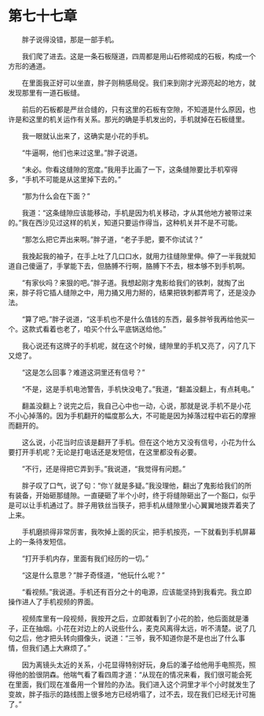 # 第七十七章


　　胖子说得没错，那是一部手机。

　　我们爬了进去。这是一条石板隧道，四周都是用山石修砌成的石板，构成一个方形的通道。

　　在里面我正好可以坐直，胖子则稍感局促。我们来到刚才光源亮起的地方，就发现那里有一道石板缝。

　　前后的石板都是严丝合缝的，只有这里的石板有空隙，不知道是什么原因，也许是和这里的机关运作有关系。那光的确是手机发出的，手机就掉在石板缝里。

　　我一眼就认出来了，这确实是小花的手机。

　　“牛逼啊，他们也来过这里。”胖子说道。

　　“未必。你看这缝隙的宽度。”我用手比画了一下，这条缝隙要比手机窄得多，“手机不可能是从这里掉下去的。”

　　“那为什么会在下面？”

　　我道：“这条缝隙应该能移动，手机是因为机关移动，才从其他地方被带过来的。”我在西沙见过这样的机关，知道只要运作得当，这种机关并不是不可能。

　　“那怎么把它弄出来啊。”胖子道，“老子手肥，要不你试试？”

　　我挽起我的袖子，在手上吐了几口口水，就用力往缝隙里伸。伸了一半我就知道自己傻逼了，手掌能下去，但胳膊不行啊，胳膊下不去，根本够不到手机啊。

　　“有家伙吗？来狠的吧。”胖子道。我想起刚才鬼影给我们的铁刺，就掏了出来，胖子将它插人缝隙之中，用力捅又用力掰的，结果把铁刺都弄弯了，还是没办法。

　　“算了吧。”胖子说道，“这手机也不是什么值钱的东西，最多胖爷我再给他买一个。这款式看着也老了，咱买个什么平底锅送给他。”

　　我心说还有这牌子的手机呢，就在这个时候，缝隙里的手机又亮了，闪了几下又熄了。

　　“这是怎么回事？难道这洞里还有信号？”

　　“不是，这是手机电池警告，手机快没电了。”我道，“翻盖没翻上，有点耗电。”

　　翻盖没翻上？说完之后，我自己心中也一动，心说，那就是说.手机不是小花不小心掉落的。因为手机翻开的幅度那么大，不可能是因为掉落过程中岩石的摩擦而翻开的。

　　这么说，小花当时应该是翻开了手机。但在这个地方又没有信号，小花为什么要打开手机呢？无论是打电话还是发短信，在这里都没有必要。

　　”不行，还是得把它弄到手。”我说道，“我觉得有问题。”

　　胖子叹了口气，说了句：“你丫就是多疑。”我没理他，翻出了鬼影给我们的所有装备，开始砸那缝隙。一直硬砸了半个小时，终于将缝隙砸出了一个豁口，似乎是可以让手机通过了。胖子用铁丝当筷子，把手机从缝隙里小心翼翼地拨弄着夹了上来。

　　手机磨损得非常厉害，我吹掉上面的灰尘，把手机按亮，一下就看到手机屏幕上的一条待发短信。

　　“打开手机内存，里面有我们经历的一切。”

　　“这是什么意思？”胖子奇怪道，“他玩什么呢？”

　　“看视频。”我说道。手机还有百分之十的电源，应该能坚持到我看完。我立即操作进人了手机视频的界面。

　　视频库里有一段视频，我按开之后，立即就看到了小花的脸，他后面就是潘子，正在抽烟。小花在对边上的人说些什么，麦克风离得太远，听不淸楚。说了几句之后，他才把头转向摄像头，说道：“三爷，我不知道你是不是也出了什么事情，但我们遇上大麻烦了。”

　　因为离镜头太近的关系，小花显得特别好玩，身后的潘子给他用手电照亮，照得他的脸很阴森。他喘气看了看四周才道：“从现在的情况来看，我们很可能会死在里面，我们现在准备用一个冒险的办法。我们进入这个洞里才半个小时就发生了变故，胖子指示的路线图上很多地方已经坍塌了，过不去，现在我们已经无计可施了。”

